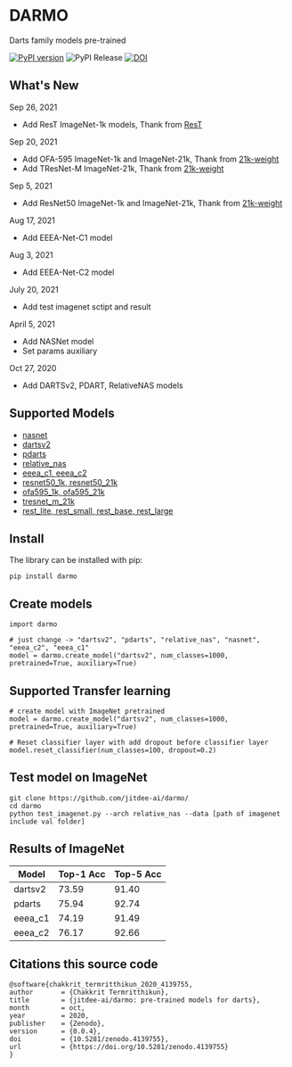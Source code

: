 

# DARMO 

Darts family models pre-trained

[![PyPI version](https://badge.fury.io/py/darmo.svg)](https://badge.fury.io/py/darmo)
![PyPI Release](https://github.com/jitdee-ai/darts-models/workflows/PyPI%20Release/badge.svg)
[![DOI](https://zenodo.org/badge/307382940.svg)](https://zenodo.org/badge/latestdoi/307382940)

## What's New

Sep 26, 2021
 - Add ResT ImageNet-1k models, Thank from [ResT](https://github.com/wofmanaf/ResT)

Sep 20, 2021
 - Add OFA-595 ImageNet-1k and ImageNet-21k, Thank from [21k-weight](https://github.com/Alibaba-MIIL/ImageNet21K) 
 - Add TResNet-M ImageNet-21k, Thank from [21k-weight](https://github.com/Alibaba-MIIL/ImageNet21K)

Sep 5, 2021
 - Add ResNet50 ImageNet-1k and ImageNet-21k, Thank from [21k-weight](https://github.com/Alibaba-MIIL/ImageNet21K)

Aug 17, 2021
 - Add EEEA-Net-C1 model

Aug 3, 2021
 - Add EEEA-Net-C2 model

July 20, 2021
 - Add test imagenet sctipt and result

April 5, 2021
 - Add NASNet model
 - Set params auxiliary

Oct 27, 2020
 - Add DARTSv2, PDART, RelativeNAS models
 
## Supported Models
    
 - [nasnet](https://arxiv.org/abs/1707.07012)
 - [dartsv2](https://github.com/quark0/darts)
 - [pdarts](https://github.com/chenxin061/pdarts)
 - [relative_nas](https://github.com/EMI-Group/RelativeNAS)
 - [eeea_c1, eeea_c2](https://github.com/chakkritte/EEEA-Net)
 - [resnet50_1k, resnet50_21k](https://arxiv.org/abs/1512.03385)
 - [ofa595_1k, ofa595_21k](https://github.com/mit-han-lab/once-for-all)
 - [tresnet_m_21k](https://github.com/Alibaba-MIIL/TResNet)
 - [rest_lite, rest_small, rest_base, rest_large](https://github.com/Alibaba-MIIL/TResNet)

## Install

The library can be installed with pip:

    pip install darmo

## Create models

    import darmo
    
    # just change -> "dartsv2", "pdarts", "relative_nas", "nasnet", "eeea_c2", "eeea_c1"
    model = darmo.create_model("dartsv2", num_classes=1000, pretrained=True, auxiliary=True)

## Supported Transfer learning
    # create model with ImageNet pretrained
	model = darmo.create_model("dartsv2", num_classes=1000, pretrained=True, auxiliary=True)
	
    # Reset classifier layer with add dropout before classifier layer
	model.reset_classifier(num_classes=100, dropout=0.2)

## Test model on ImageNet
    git clone https://github.com/jitdee-ai/darmo/
    cd darmo
    python test_imagenet.py --arch relative_nas --data [path of imagenet include val folder]

## Results of ImageNet

| Model | Top-1 Acc | Top-5 Acc | 
|--|--|--|
| dartsv2 | 73.59 | 91.40 |
| pdarts | 75.94 | 92.74 |
| eeea_c1 | 74.19 | 91.49 |
| eeea_c2 | 76.17| 92.66 |

## Citations this source code

    @software{chakkrit_termritthikun_2020_4139755,
    author       = {Chakkrit Termritthikun},
    title        = {jitdee-ai/darmo: pre-trained models for darts},
    month        = oct,
    year         = 2020,
    publisher    = {Zenodo},
    version      = {0.0.4},
    doi          = {10.5281/zenodo.4139755},
    url          = {https://doi.org/10.5281/zenodo.4139755}
    }
